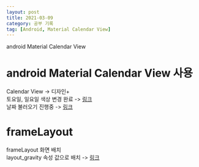 ```yaml
---
layout: post
title: 2021-03-09
category: 공부 기록
tag: [Android, Material Calendar View]
---
```


android Material Calendar View<br>

# android Material Calendar View 사용

Calendar View -> 디자인+ <br>
토요일, 일요일 색상 변경 완료 -> [링크](https://gameprograming.tistory.com/124)<br>
날짜 불러오기 진행중 -> [링크](https://cnwlcjf.tistory.com/68)<br>

# frameLayout

frameLayout 화면 배치<br>
layout_gravity 속성 값으로 배치 -> [링크](https://recipes4dev.tistory.com/127)<br>





